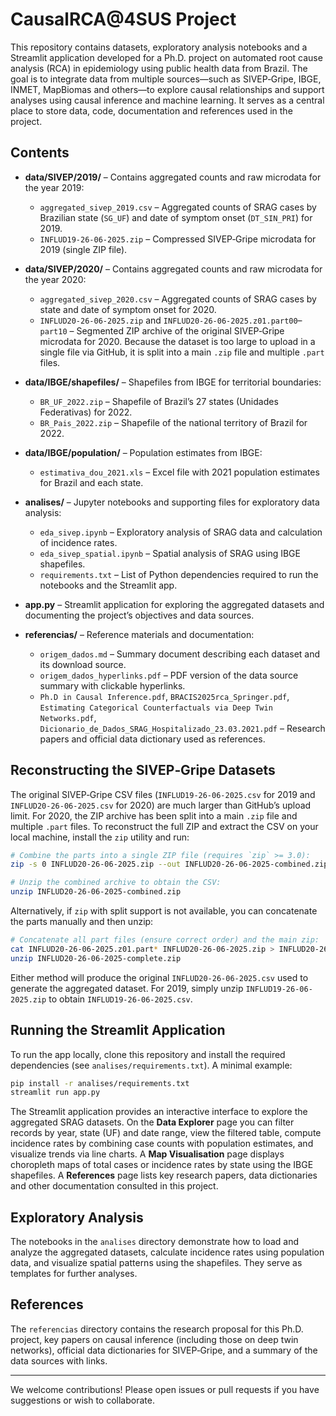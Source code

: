# CausalRCA@4SUS Project

This repository contains datasets, exploratory analysis notebooks and a Streamlit application developed for a Ph.D. project on automated root cause analysis (RCA) in epidemiology using public health data from Brazil. The goal is to integrate data from multiple sources—such as SIVEP‑Gripe, IBGE, INMET, MapBiomas and others—to explore causal relationships and support analyses using causal inference and machine learning. It serves as a central place to store data, code, documentation and references used in the project.

## Contents

- **data/SIVEP/2019/** – Contains aggregated counts and raw microdata for the year 2019:
  - `aggregated_sivep_2019.csv` – Aggregated counts of SRAG cases by Brazilian state (`SG_UF`) and date of symptom onset (`DT_SIN_PRI`) for 2019.
  - `INFLUD19-26-06-2025.zip` – Compressed SIVEP‑Gripe microdata for 2019 (single ZIP file).

- **data/SIVEP/2020/** – Contains aggregated counts and raw microdata for the year 2020:
  - `aggregated_sivep_2020.csv` – Aggregated counts of SRAG cases by state and date of symptom onset for 2020.
  - `INFLUD20-26-06-2025.zip` and `INFLUD20-26-06-2025.z01.part00`–`part10` – Segmented ZIP archive of the original SIVEP‑Gripe microdata for 2020. Because the dataset is too large to upload in a single file via GitHub, it is split into a main `.zip` file and multiple `.part` files.

- **data/IBGE/shapefiles/** – Shapefiles from IBGE for territorial boundaries:
  - `BR_UF_2022.zip` – Shapefile of Brazil’s 27 states (Unidades Federativas) for 2022.
  - `BR_Pais_2022.zip` – Shapefile of the national territory of Brazil for 2022.

- **data/IBGE/population/** – Population estimates from IBGE:
  - `estimativa_dou_2021.xls` – Excel file with 2021 population estimates for Brazil and each state.

- **analises/** – Jupyter notebooks and supporting files for exploratory data analysis:
  - `eda_sivep.ipynb` – Exploratory analysis of SRAG data and calculation of incidence rates.
  - `eda_sivep_spatial.ipynb` – Spatial analysis of SRAG using IBGE shapefiles.
  - `requirements.txt` – List of Python dependencies required to run the notebooks and the Streamlit app.

- **app.py** – Streamlit application for exploring the aggregated datasets and documenting the project’s objectives and data sources.

- **referencias/** – Reference materials and documentation:
  - `origem_dados.md` – Summary document describing each dataset and its download source.
  - `origem_dados_hyperlinks.pdf` – PDF version of the data source summary with clickable hyperlinks.
  - `Ph.D in Causal Inference.pdf`, `BRACIS2025rca_Springer.pdf`, `Estimating Categorical Counterfactuals via Deep Twin Networks.pdf`, `Dicionario_de_Dados_SRAG_Hospitalizado_23.03.2021.pdf` – Research papers and official data dictionary used as references.

## Reconstructing the SIVEP‑Gripe Datasets

The original SIVEP‑Gripe CSV files (`INFLUD19-26-06-2025.csv` for 2019 and `INFLUD20-26-06-2025.csv` for 2020) are much larger than GitHub’s upload limit. For 2020, the ZIP archive has been split into a main `.zip` file and multiple `.part` files. To reconstruct the full ZIP and extract the CSV on your local machine, install the `zip` utility and run:

```bash
# Combine the parts into a single ZIP file (requires `zip` >= 3.0):
zip -s 0 INFLUD20-26-06-2025.zip --out INFLUD20-26-06-2025-combined.zip

# Unzip the combined archive to obtain the CSV:
unzip INFLUD20-26-06-2025-combined.zip
```

Alternatively, if `zip` with split support is not available, you can concatenate the parts manually and then unzip:

```bash
# Concatenate all part files (ensure correct order) and the main zip:
cat INFLUD20-26-06-2025.z01.part* INFLUD20-26-06-2025.zip > INFLUD20-26-06-2025-complete.zip
unzip INFLUD20-26-06-2025-complete.zip
```

Either method will produce the original `INFLUD20-26-06-2025.csv` used to generate the aggregated dataset. For 2019, simply unzip `INFLUD19-26-06-2025.zip` to obtain `INFLUD19-26-06-2025.csv`.

## Running the Streamlit Application

To run the app locally, clone this repository and install the required dependencies (see `analises/requirements.txt`). A minimal example:

```bash
pip install -r analises/requirements.txt
streamlit run app.py
```

The Streamlit application provides an interactive interface to explore the aggregated SRAG datasets. On the **Data Explorer** page you can filter records by year, state (UF) and date range, view the filtered table, compute incidence rates by combining case counts with population estimates, and visualize trends via line charts. A **Map Visualisation** page displays choropleth maps of total cases or incidence rates by state using the IBGE shapefiles. A **References** page lists key research papers, data dictionaries and other documentation consulted in this project.


## Exploratory Analysis

The notebooks in the `analises` directory demonstrate how to load and analyze the aggregated datasets, calculate incidence rates using population data, and visualize spatial patterns using the shapefiles. They serve as templates for further analyses.

## References

The `referencias` directory contains the research proposal for this Ph.D. project, key papers on causal inference (including those on deep twin networks), official data dictionaries for SIVEP‑Gripe, and a summary of the data sources with links.

---

We welcome contributions! Please open issues or pull requests if you have suggestions or wish to collaborate.
